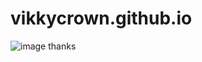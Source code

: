 # vikkycrown.github.io
![image](https://github.com/Vikkycrown/vikkycrown.github.io/assets/137032960/a62b3443-387d-4f17-96e5-7bbe2fc889f6)
thanks
